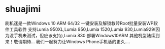 # shuajimi
刷机迷是一款Windows 10 ARM 64/32 一键安装及解锁救砖Root批量安装WP软件工具软件
支持Lumia 950XL,Lumia 950,Lumia 1520,Lumia 930,Lumia929(因为没手机未测试，但应该支持),Lumia 830 部署Windows10ARM
其他机型陆续到来！敬请期待...
我们一起努力让Windows Phone手机活的更久....
